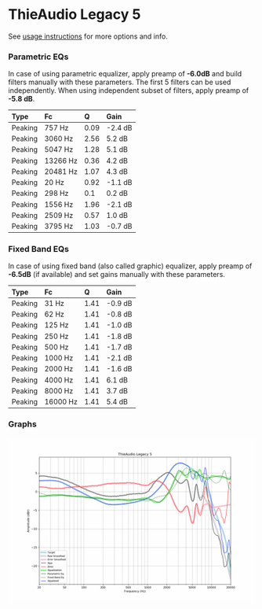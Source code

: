 # ThieAudio Legacy 5
See [usage instructions](https://github.com/jaakkopasanen/AutoEq#usage) for more options and info.

### Parametric EQs
In case of using parametric equalizer, apply preamp of **-6.0dB** and build filters manually
with these parameters. The first 5 filters can be used independently.
When using independent subset of filters, apply preamp of **-5.8 dB**.

| Type    | Fc       |    Q | Gain    |
|:--------|:---------|:-----|:--------|
| Peaking | 757 Hz   | 0.09 | -2.4 dB |
| Peaking | 3060 Hz  | 2.56 | 5.2 dB  |
| Peaking | 5047 Hz  | 1.28 | 5.1 dB  |
| Peaking | 13266 Hz | 0.36 | 4.2 dB  |
| Peaking | 20481 Hz | 1.07 | 4.3 dB  |
| Peaking | 20 Hz    | 0.92 | -1.1 dB |
| Peaking | 298 Hz   | 0.1  | 0.2 dB  |
| Peaking | 1556 Hz  | 1.96 | -2.1 dB |
| Peaking | 2509 Hz  | 0.57 | 1.0 dB  |
| Peaking | 3795 Hz  | 1.03 | -0.7 dB |

### Fixed Band EQs
In case of using fixed band (also called graphic) equalizer, apply preamp of **-6.5dB**
(if available) and set gains manually with these parameters.

| Type    | Fc       |    Q | Gain    |
|:--------|:---------|:-----|:--------|
| Peaking | 31 Hz    | 1.41 | -0.9 dB |
| Peaking | 62 Hz    | 1.41 | -0.8 dB |
| Peaking | 125 Hz   | 1.41 | -1.0 dB |
| Peaking | 250 Hz   | 1.41 | -1.8 dB |
| Peaking | 500 Hz   | 1.41 | -1.7 dB |
| Peaking | 1000 Hz  | 1.41 | -2.1 dB |
| Peaking | 2000 Hz  | 1.41 | -1.6 dB |
| Peaking | 4000 Hz  | 1.41 | 6.1 dB  |
| Peaking | 8000 Hz  | 1.41 | 3.7 dB  |
| Peaking | 16000 Hz | 1.41 | 5.4 dB  |

### Graphs
![](./ThieAudio%20Legacy%205.png)